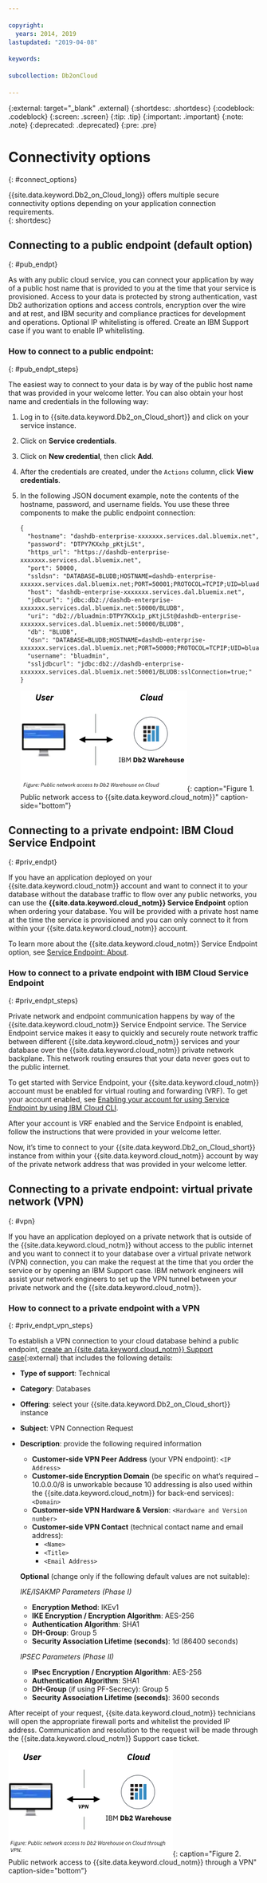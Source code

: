 ```yaml
---

copyright:
  years: 2014, 2019
lastupdated: "2019-04-08"

keywords:

subcollection: Db2onCloud

---
```


<!-- Attribute definitions --> 
{:external: target="_blank" .external}
{:shortdesc: .shortdesc}
{:codeblock: .codeblock}
{:screen: .screen}
{:tip: .tip}
{:important: .important}
{:note: .note}
{:deprecated: .deprecated}
{:pre: .pre}

# Connectivity options
{: #connect_options}

{{site.data.keyword.Db2_on_Cloud_long}} offers multiple secure connectivity options depending on your application connection requirements.  
{: shortdesc}

## Connecting to a public endpoint (default option)
{: #pub_endpt}

As with any public cloud service, you can connect your application by way of a public host name that is provided to you at the time that your service is provisioned. Access to your data is protected by strong authentication, vast Db2 authorization options and access controls, encryption over the wire and at rest, and IBM security and compliance practices for development and operations. Optional IP whitelisting is offered. Create an IBM Support case if you want to enable IP whitelisting.

### How to connect to a public endpoint:
{: #pub_endpt_steps}

The easiest way to connect to your data is by way of the public host name that was provided in your welcome letter. You can also obtain your host name and credentials in the following way:

1. Log in to {{site.data.keyword.Db2_on_Cloud_short}} and click on your service instance.
2. Click on **Service credentials**.
3. Click on **New credential**, then click **Add**.
4. After the credentials are created, under the `Actions` column, click **View credentials**.
5. In the following JSON document example, note the contents of the hostname, password, and username fields. You use these three components to make the public endpoint connection:

   ```
   {
     "hostname": "dashdb-enterprise-xxxxxxx.services.dal.bluemix.net",
     "password": "DTPY7KXxhp_pKtjLSt",
     "https_url": "https://dashdb-enterprise-xxxxxxx.services.dal.bluemix.net",
     "port": 50000,
     "ssldsn": "DATABASE=BLUDB;HOSTNAME=dashdb-enterprise-xxxxxx.services.dal.bluemix.net;PORT=50001;PROTOCOL=TCPIP;UID=bluadmin;PWD=DTPY7KXWxhp_pKtjLSt;Security=SSL;",
     "host": "dashdb-enterprise-xxxxxxx.services.dal.bluemix.net",
     "jdbcurl": "jdbc:db2://dashdb-enterprise-xxxxxxx.services.dal.bluemix.net:50000/BLUDB",
     "uri": "db2://bluadmin:DTPY7KXx1p_pKtjLSt@dashdb-enterprise-xxxxxxx.services.dal.bluemix.net:50000/BLUDB",
     "db": "BLUDB",
     "dsn": "DATABASE=BLUDB;HOSTNAME=dashdb-enterprise-xxxxxxx.services.dal.bluemix.net;PORT=50000;PROTOCOL=TCPIP;UID=bluadmin;PWD=DTPYZunlWxhp_pKtjLSt;",
     "username": "bluadmin",
     "ssljdbcurl": "jdbc:db2://dashdb-enterprise-xxxxxxx.services.dal.bluemix.net:50001/BLUDB:sslConnection=true;"
   }

   ```

   ![Public network access to {{site.data.keyword.cloud_notm}}](images/public_connection.png "Graphical view of user to cloud connection"){: caption="Figure 1. Public network access to {{site.data.keyword.cloud_notm}}" caption-side="bottom"}

## Connecting to a private endpoint: IBM Cloud Service Endpoint
{: #priv_endpt}

If you have an application deployed on your {{site.data.keyword.cloud_notm}} account and want to connect it to your database without the database traffic to flow over any public networks, you can use the **{{site.data.keyword.cloud_notm}} Service Endpoint** option when ordering your database. You will be provided with a private host name at the time the service is provisioned and you can only connect to it from within your {{site.data.keyword.cloud_notm}} account.  

To learn more about the {{site.data.keyword.cloud_notm}} Service Endpoint option, see [Service Endpoint: About](/docs/services/service-endpoint?topic=service-endpoint-about#about).


### How to connect to a private endpoint with IBM Cloud Service Endpoint
{: #priv_endpt_steps}

Private network and endpoint communication happens by way of the {{site.data.keyword.cloud_notm}} Service Endpoint service. The Service Endpoint service makes it easy to quickly and securely route network traffic between different {{site.data.keyword.cloud_notm}} services and your database over the {{site.data.keyword.cloud_notm}} private network backplane. This network routing ensures that your data never goes out to the public internet. 

To get started with Service Endpoint, your {{site.data.keyword.cloud_notm}} account must be enabled for virtual routing and forwarding (VRF). To get your account enabled, see [Enabling your account for using Service Endpoint by using IBM Cloud CLI](/docs/services/service-endpoint?topic=service-endpoint-getting-started#cs_cli_install_steps).

After your account is VRF enabled and the Service Endpoint is enabled, follow the instructions that were provided in your welcome letter.

Now, it’s time to connect to your {{site.data.keyword.Db2_on_Cloud_short}} instance from within your {{site.data.keyword.cloud_notm}} account by way of the private network address that was provided in your welcome letter.

## Connecting to a private endpoint: virtual private network (VPN)
{: #vpn}

If you have an application deployed on a private network that is outside of the {{site.data.keyword.cloud_notm}} without access to the public internet and you want to connect it to your database over a virtual private network (VPN) connection, you can make the request at the time that you order the service or by opening an IBM Support case. IBM network engineers will assist your network engineers to set up the VPN tunnel between your private network and the {{site.data.keyword.cloud_notm}}.

### How to connect to a private endpoint with a VPN
{: #priv_endpt_vpn_steps}

To establish a VPN connection to your cloud database behind a public endpoint, [create an {{site.data.keyword.cloud_notm}} Support case](https://cloud.ibm.com/unifiedsupport/cases/add){:external} that includes the following details:

* **Type of support**: Technical 
* **Category**: Databases 
* **Offering**: select your {{site.data.keyword.Db2_on_Cloud_short}} instance 
* **Subject**: VPN Connection Request 
* **Description**: provide the following required information
  * **Customer-side VPN Peer Address** (your VPN endpoint): `<IP Address>`
  * **Customer-side Encryption Domain** (be specific on what’s required – 10.0.0.0/8 is unworkable because 10 addressing is also used within the {{site.data.keyword.cloud_notm}} for back-end services): `<Domain>`
  * **Customer-side VPN Hardware & Version**: `<Hardware and Version number>`
  * **Customer-side VPN Contact** (technical contact name and email address): 
    * `<Name>` 
    * `<Title>` 
    * `<Email Address>`

  **Optional** (change only if the following default values are not suitable):

  *IKE/ISAKMP Parameters (Phase I)*

  * **Encryption Method**: IKEv1
  * **IKE Encryption / Encryption Algorithm**: AES-256
  * **Authentication Algorithm**: SHA1
  * **DH-Group**: Group 5
  * **Security Association Lifetime (seconds)**: 1d (86400 seconds)

  *IPSEC Parameters (Phase II)*

  * **IPsec Encryption / Encryption Algorithm**: AES-256
  * **Authentication Algorithm**: SHA1
  * **DH-Group** (if using PF-Secrecy): Group 5
  * **Security Association Lifetime (seconds)**: 3600 seconds

After receipt of your request, {{site.data.keyword.cloud_notm}} technicians will open the appropriate firewall ports and whitelist the provided IP address. Communication and resolution to the request will be made through the {{site.data.keyword.cloud_notm}} Support case ticket.

![Public network access to {{site.data.keyword.cloud_notm}} through a VPN](images/public_connection_vpn.png "Graphical view of user to cloud connection"){: caption="Figure 2. Public network access to {{site.data.keyword.cloud_notm}} through a VPN" caption-side="bottom"}
